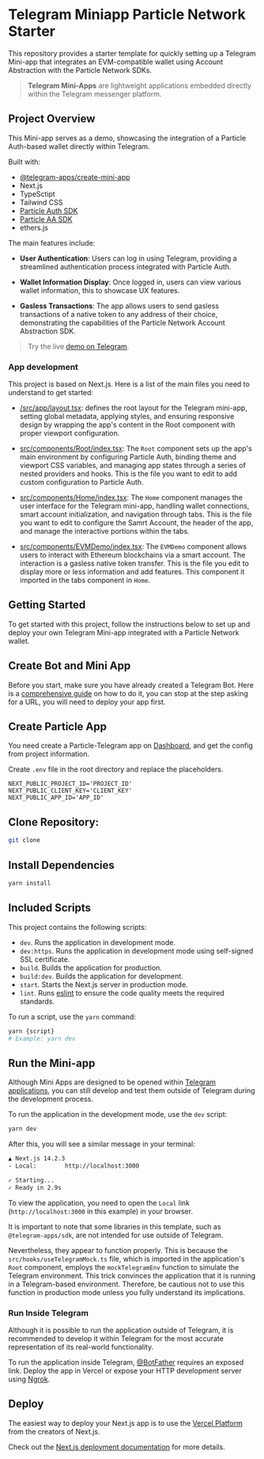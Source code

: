# Telegram Miniapp Particle Network Starter

This repository provides a starter template for quickly setting up a Telegram Mini-app that integrates an EVM-compatible wallet using Account Abstraction with the Particle Network SDKs. 

> **Telegram Mini-Apps** are lightweight applications embedded directly within the Telegram messenger platform.

## Project Overview

This Mini-app serves as a demo, showcasing the integration of a Particle Auth-based wallet directly within Telegram. 

Built with:

- [@telegram-apps/create-mini-app](https://docs.telegram-mini-apps.com/packages/telegram-apps-create-mini-app)
- Next.js
- TypeSctipt
- Tailwind CSS
- [Particle Auth SDK](https://developers.particle.network/docs/building-with-particle-auth)
- [Particle AA SDK](https://developers.particle.network/reference/introduction-to-smart-waas)
- ethers.js

The main features include:

- **User Authentication**: Users can log in using Telegram, providing a streamlined authentication process integrated with Particle Auth.

- **Wallet Information Display**: Once logged in, users can view various wallet information, this to showcase UX features.

- **Gasless Transactions**: The app allows users to send gasless transactions of a native token to any address of their choice, demonstrating the capabilities of the Particle Network Account Abstraction SDK.

> Try the live <a href="https://t.me/particle_auth_demo_bot/particle" target="_blank" rel="noopener noreferrer">demo on Telegram</a>.

### App development

This project is based on Next.js. Here is a list of the main files you need to understand to get started:

- [/src/app/layout.tsx](https://github.com/soos3d/tg-miniapp-particle-starter/blob/main/src/app/layout.tsx): defines the root layout for the Telegram mini-app, setting global metadata, applying styles, and ensuring responsive design by wrapping the app's content in the Root component with proper viewport configuration.

- [src/components/Root/index.tsx](https://github.com/soos3d/tg-miniapp-particle-starter/blob/main/src/components/Root/index.tsx): The `Root` component sets up the app's main environment by configuring Particle Auth, binding theme and viewport CSS variables, and managing app states through a series of nested providers and hooks. This is the file you want to edit to add custom configuration to Particle Auth.

- [src/components/Home/index.tsx](https://github.com/soos3d/tg-miniapp-particle-starter/blob/main/src/components/Home/index.tsx): The `Home` component manages the user interface for the Telegram mini-app, handling wallet connections, smart account initialization, and navigation through tabs. This is the file you want to edit to configure the Samrt Account, the header of the app, and manage the interactive portions within the tabs.

- [src/components/EVMDemo/index.tsx](https://github.com/soos3d/tg-miniapp-particle-starter/blob/main/src/components/EVMDemo/index.tsx): The `EVMDemo` component allows users to interact with Ethereum blockchains via a smart account. The interaction is a gasless native token transfer. This is the file you edit to display more or less information and add features. This component it imported in the tabs component in `Home`.

## Getting Started

To get started with this project, follow the instructions below to set up and deploy your own Telegram Mini-app integrated with a Particle Network wallet.

## Create Bot and Mini App

Before you start, make sure you have already created a Telegram Bot.
Here is
a [comprehensive guide](https://docs.telegram-mini-apps.com/platform/creating-new-app) on how to
do it, you can stop at the step asking for a URL, you will need to deploy your app first.

## Create Particle App

You need create a Particle-Telegram app on [Dashboard](https://dashboard.particle.network/), and get the config from project information.   

Create `.env` file in the root directory and replace the placeholders.   

```env
NEXT_PUBLIC_PROJECT_ID='PROJECT_ID'
NEXT_PUBLIC_CLIENT_KEY='CLIENT_KEY'
NEXT_PUBLIC_APP_ID='APP_ID'
```

## Clone Repository:

```sh
git clone
```

## Install Dependencies

```Bash
yarn install
```

## Included Scripts

This project contains the following scripts:

- `dev`. Runs the application in development mode.
- `dev:https`. Runs the application in development mode using self-signed SSL certificate.
- `build`. Builds the application for production.
- `build:dev`. Builds the application for development.
- `start`. Starts the Next.js server in production mode.
- `lint`. Runs [eslint](https://eslint.org/) to ensure the code quality meets the required
  standards.

To run a script, use the `yarn` command:

```Bash
yarn {script}
# Example: yarn dev
```

## Run the Mini-app

Although Mini Apps are designed to be opened
within [Telegram applications](https://docs.telegram-mini-apps.com/platform/about#supported-applications),
you can still develop and test them outside of Telegram during the development process.

To run the application in the development mode, use the `dev` script:

```bash
yarn dev
```

After this, you will see a similar message in your terminal:

```bash
▲ Next.js 14.2.3
- Local:        http://localhost:3000

✓ Starting...
✓ Ready in 2.9s
```

To view the application, you need to open the `Local`
link (`http://localhost:3000` in this example) in your browser.

It is important to note that some libraries in this template, such as `@telegram-apps/sdk`, are not
intended for use outside of Telegram.

Nevertheless, they appear to function properly. This is because the `src/hooks/useTelegramMock.ts`
file, which is imported in the application's `Root` component, employs the `mockTelegramEnv`
function to simulate the Telegram environment. This trick convinces the application that it is
running in a Telegram-based environment. Therefore, be cautious not to use this function in
production mode unless you fully understand its implications.

### Run Inside Telegram

Although it is possible to run the application outside of Telegram, it is recommended to develop it
within Telegram for the most accurate representation of its real-world functionality.

To run the application inside Telegram, [@BotFather](https://t.me/botfather) requires an exposed link. Deploy the app in Vercel or expose your HTTP development server using [Ngrok](https://ngrok.com/).

## Deploy

The easiest way to deploy your Next.js app is to use
the [Vercel Platform](https://vercel.com/new?utm_medium=default-template&filter=next.js&utm_source=create-next-app&utm_campaign=create-next-app-readme)
from the creators of Next.js.

Check out the [Next.js deployment documentation](https://nextjs.org/docs/deployment) for more
details.
